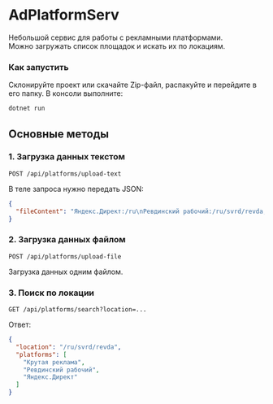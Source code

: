 # AdPlatformServ

Небольшой сервис для работы с рекламными платформами.  
Можно загружать список площадок и искать их по локациям.

### Как запустить

Склонируйте проект или скачайте Zip-файл, распакуйте и перейдите в его папку.
 В консоли выполните:
 ```bash
dotnet run
```

## Основные методы

### 1. Загрузка данных текстом

`POST /api/platforms/upload-text`

В теле запроса нужно передать JSON:

```json
{
  "fileContent": "Яндекс.Директ:/ru\nРевдинский рабочий:/ru/svrd/revda,/ru/svrd/pervik\nГазета уральских москвичей:/ru/msk,/ru/permobl,/ru/chelobl\nКрутая реклама:/ru/svrd"
}
```
### 2. Загрузка данных файлом

`POST /api/platforms/upload-file`

Загрузка данных одним файлом.

### 3. Поиск по локации

`GET /api/platforms/search?location=...`

Ответ:
```json
{
  "location": "/ru/svrd/revda",
  "platforms": [
    "Крутая реклама",
    "Ревдинский рабочий",
    "Яндекс.Директ"
  ]
}
```


